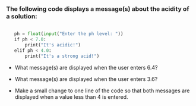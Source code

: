 ### The following code displays a message(s) about the acidity of a solution:

``` python

​ 	ph = float(input(​"Enter the ph level: "​))
​ 	​if​ ph < 7.0:
​ 	    ​print​(​"It's acidic!"​)
​ 	​elif​ ph < 4.0:
​ 	    ​print​(​"It's a strong acid!"​)

```
- What message(s) are displayed when the user enters 6.4?

- What message(s) are displayed when the user enters 3.6?

- Make a small change to one line of the code so that both messages are displayed when a value less than 4 is entered.

